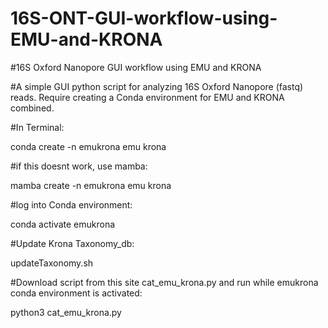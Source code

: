 # 16S-ONT-GUI-workflow-using-EMU-and-KRONA
#16S Oxford Nanopore GUI workflow using EMU and KRONA

#A simple GUI python script for analyzing 16S Oxford Nanopore (fastq) reads. Require creating a Conda environment for EMU and KRONA combined.

#In Terminal:

conda create -n emukrona emu krona

#if this doesnt work, use mamba:

mamba create -n emukrona emu krona

#log into Conda environment:

conda activate emukrona

#Update Krona Taxonomy_db:

updateTaxonomy.sh

#Download script from this site cat_emu_krona.py and run while emukrona conda environment is activated:

python3 cat_emu_krona.py
